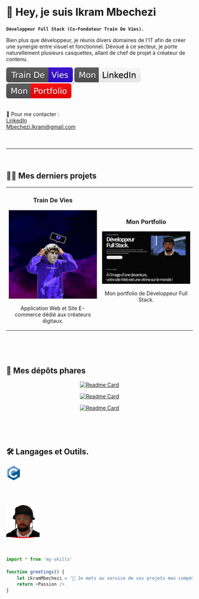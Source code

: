 <h1>👋 Hey, je suis Ikram Mbechezi</h1>

**`Développeur Full Stack (Co-Fondateur Train De Vies).`**

Bien plus que développeur, je réunis divers domaines de l'IT afin de créer une synergie entre visuel et fonctionnel. Dévoué à ce secteur, je porte naturellement plusieurs casquettes, allant de chef de projet à créateur de contenu.

<div align="left" style="margin-bottom: 50px;">
	<a href="https://traindevies.com" target="_blank">
	  <img src="./assets/img/train-de-vies.svg" alt="traindevies.com" style="max-width: 100%;">
	</a>
	<a href="https://fr.linkedin.com/in/ikram-mbechezi" target="_blank">
	  <img src="./assets/img/linkedin.svg" alt="linkedin" style="max-width: 100%;">
	</a>
	<a href="https://mbechezi.website" target="_blank">
	  <img src="./assets/img/portfolio.svg" alt="portfolio ikram mbechezi" style="max-width: 100%;">
	</a><br /><br />
	<p>
		<span>📩 Pour me contacter :</span><br/>
		<a href="https://www.linkedin.com/in/ikram-mbechezi" target="_blank">
		 LinkedIn
		</a><br/>
		<a href="mailto:Mbechezi.Ikram@gmail.com" target="_blank">
		 Mbechezi.Ikram@gmail.com
		</a>
	</p>
</div>

---
<br />

<h2>👨‍🚀 Mes derniers projets</h2>
<div align="center">
	<table>
        <tr>
			<td width="50%">
				<h3 align="center">Train De Vies</h3>
				<div align="center">
                    <a href="https://traindevies.com" target="_blank" rel="noreferrer">
					<img src="./assets/img/Train-De-Vies.webp" alt="Train De Vies"/> </a>
                    <p align="center">Application Web et Site E-commerce dédié aux créateurs digitaux.</p>
				</div>
            </td>
            <td width="50%">
                <h3 align="center">Mon Portfolio</h3>
                <div align="center">
                    <a href="https://mbechezi.website" target="_blank" rel="noreferrer">
					<img src="./assets/img/Portfolio.webp" alt="Mon Portfolio"/> </a>
                    <p align="center">Mon portfolio de Développeur Full Stack.</p>
                </div>
            </td>
        </tr>
  </table>
</div>
<br />
<br />
<br />

<h2>🚀 Mes dépôts phares</h2>
<div align="center">

[![Readme Card](https://github-readme-stats.vercel.app/api/pin/?username=ikrammbz&repo=ADBot&theme=buefy)](https://github.com/IkramMbz/ADBot)

[![Readme Card](https://github-readme-stats.vercel.app/api/pin/?username=ikrammbz&repo=Mosaique-solitaire)](https://github.com/IkramMbz/Mosaique-solitaire)

[![Readme Card](https://github-readme-stats.vercel.app/api/pin/?username=ikrammbz&repo=PersonaDB&theme=chartreuse-dark)](https://github.com/IkramMbz/PersonaDB)
</div>
<br />
<br />
<br />

<h2>🛠️ Langages et Outils.</h2>
<div align="center">
	<img align="left" width="40px" height="40px" alt="C" title="C" title="" src="https://raw.githubusercontent.com/devicons/devicon/master/icons/c/c-original.svg" />

</div>
<br />
<br />
<br />

<!--<div>
<h3>📊 Stats #Nouveau Compte.</h3>

![Ikram's GitHub stats](https://github-readme-stats.vercel.app/api?username=ikrammbz&show_icons=true&theme=algolia)

</div><br />
-->

<div class="ikram">
	<br />
	<br />
	<br />
	<a href="https://mbechezi.website" style="border-radius: 100%; background-color: red; background-color: '#faff00';">
	  <img width="90px" height="90px" src="https://raw.githubusercontent.com/IkramMbz/IkramMbz/main/assets/img/Ikram-3D.webp" />
	</a>
	<br />
	<br />
	<br />

```javascript
import * from 'my-skills'

function greetings() {
	let ikramMbechezi = '👋 Je mets au service de vos projets mes compétences de développeur invétéré mais par-dessus tout :';
	return <Passion />
}
```
</div>

